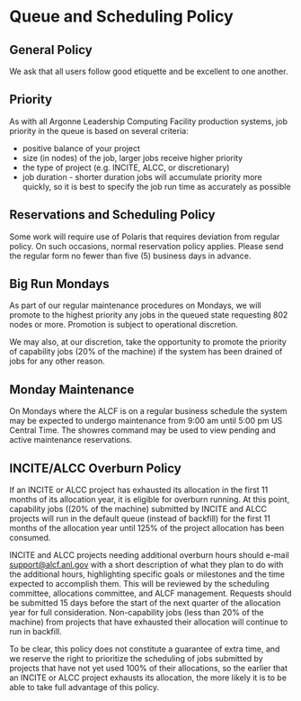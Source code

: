 # Queue and Scheduling Policy
## General Policy
We ask that all users follow good etiquette and be excellent to one another.

## Priority
As with all Argonne Leadership Computing Facility production systems, job priority in the queue is based on several criteria:
- positive balance of your project
- size (in nodes) of the job, larger jobs receive higher priority
- the type of project (e.g. INCITE, ALCC, or discretionary)
- job duration - shorter duration jobs will accumulate priority more quickly, so it is best to specify the job run time as accurately as possible

## Reservations and Scheduling Policy
Some work will require use of Polaris that requires deviation from regular policy. On such occasions, normal reservation policy applies. Please send the regular form no fewer than five (5) business days in advance.

## Big Run Mondays
As part of our regular maintenance procedures on Mondays, we will promote to the highest priority any jobs in the queued state requesting 802 nodes or more. Promotion is subject to operational discretion.

We may also, at our discretion, take the opportunity to promote the priority of capability jobs (20% of the machine) if the system has been drained of jobs for any other reason.

## Monday Maintenance
On Mondays where the ALCF is on a regular business schedule the system may be expected to undergo maintenance from 9:00 am until 5:00 pm US Central Time. The showres command may be used to view pending and active maintenance reservations.

## INCITE/ALCC Overburn Policy
If an INCITE or ALCC project has exhausted its allocation in the first 11 months of its allocation year, it is eligible for overburn running. At this point, capability jobs ((20% of the machine) submitted by INCITE and ALCC projects will run in the default queue (instead of backfill) for the first 11 months of the allocation year until 125% of the project allocation has been consumed.

INCITE and ALCC projects needing additional overburn hours should e-mail [support@alcf.anl.gov](mailto:support@alcf.anl.gov) with a short description of what they plan to do with the additional hours, highlighting specific goals or milestones and the time expected to accomplish them. This will be reviewed by the scheduling committee, allocations committee, and ALCF management. Requests should be submitted 15 days before the start of the next quarter of the allocation year for full consideration. Non-capability jobs (less than 20% of the machine) from projects that have exhausted their allocation will continue to run in backfill. 

To be clear, this policy does not constitute a guarantee of extra time, and we reserve the right to prioritize the scheduling of jobs submitted by projects that have not yet used 100% of their allocations, so the earlier that an INCITE or ALCC project exhausts its allocation, the more likely it is to be able to take full advantage of this policy.

